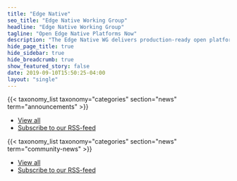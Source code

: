 ```yaml
---
title: "Edge Native"
seo_title: "Edge Native Working Group"
headline: "Edge Native Working Group"
tagline: "Open Edge Native Platforms Now"
description: "The Edge Native WG delivers production-ready open platforms for edge native applications deployed where compute and storage are physically distributed."
hide_page_title: true
hide_sidebar: true
hide_breadcrumb: true
show_featured_story: false
date: 2019-09-10T15:50:25-04:00
layout: "single"
---
```


<div class="row margin-top-50">
  <div class="col-sm-12 news-list">
    {{< taxonomy_list taxonomy="categories" section="news" term="announcements" >}} 
       <ul class="list-inline news-list-links">
        <li class="news-list-links-view-all"><a href="categories/announcements">View all</a></li>
        <li class="news-list-links-rss"><a href="news/index.xml" title="Subscribe to our RSS-feed">Subscribe to our RSS-feed <i class="fa fa-rss"></i></a></li>
      </ul>
  </div>
  <div class="col-sm-12 news-list">
    {{< taxonomy_list taxonomy="categories" section="news" term="community-news" >}}
      <ul class="list-inline news-list-links">
        <li class="news-list-links-view-all"><a href="categories/community-news">View all</a></li>
        <li class="news-list-links-rss"><a href="news/index.xml" title="Subscribe to our RSS-feed">Subscribe to our RSS-feed <i class="fa fa-rss"></i></a></li>
      </ul>
  </div>
</div>